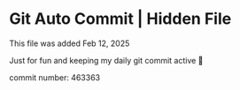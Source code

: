 # Git Auto Commit | Hidden File

This file was added Feb 12, 2025

Just for fun and keeping my daily git commit active 🤪

commit number: 463363
